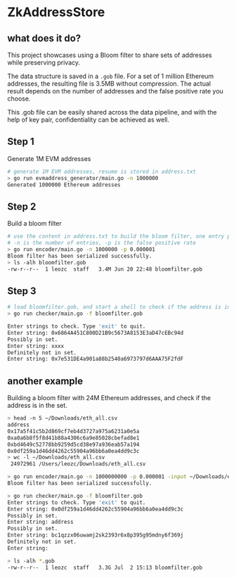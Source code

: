 # ZkAddressStore

## what does it do?
This project showcases using a Bloom filter to share sets of addresses while preserving privacy.

The data structure is saved in a `.gob` file. For a set of 1 million Ethereum addresses, the resulting file is 3.5MB without compression. The actual result depends on the number of addresses and the false positive rate you choose.

This .gob file can be easily shared across the data pipeline, and with the help of key pair, confidentiality can be achieved as well.

## Step 1

Generate 1M EVM addresses

```bash
# generate 1M EVM addresses, resume is stored in address.txt
> go run evmaddress_generator/main.go -n 1000000
Generated 1000000 Ethereum addresses
```

## Step 2

Build a bloom filter

```bash
# use the content in address.txt to build the bloom filter, one entry per line, and the result is stored in a .gob file. 
# -n is the number of entries, -p is the false positive rate
> go run encoder/main.go -n 1000000 -p 0.000001
Bloom filter has been serialized successfully.
> ls -alh bloomfilter.gob
-rw-r--r--  1 leozc  staff   3.4M Jun 20 22:48 bloomfilter.gob
```

## Step 3

```bash
# load bloomfilter.gob, and start a shell to check if the address is in the bloom filter
> go run checker/main.go -f bloomfilter.gob

Enter strings to check. Type 'exit' to quit.
Enter string: 0x6864A451C800D21B9c5673A8153E3aD47cEBc94d
Possibly in set.
Enter string: xxxx
Definitely not in set.
Enter string: 0x7e531DE4a901a88b2540a6973797d6AAA75F2fdF
```

## another example
Building a bloom filter with 24M Ethereum addresses, and check if the address is in the set.

```bash
> head -n 5 ~/Downloads/eth_all.csv
address
0x17a5f41c5b2d869cf7eb4d3727a975a6231a0e5a
0xa0a6b8f5f8d41b88a4306c6a9e85028cbefad8e1
0xbd4649c52778bb9259d5cd38e97a936eab57a194
0x0df259a1d46dd4262c55904a96bb6a0ea4dd9c3c
> wc -l ~/Downloads/eth_all.csv
 24972961 /Users/leozc/Downloads/eth_all.csv

> go run encoder/main.go -n 1000000000 -p 0.000001 -input ~/Downloads/eth_all.csv # took 20 seconds
Bloom filter has been serialized successfully.

> go run checker/main.go -f bloomfilter.gob
Enter strings to check. Type 'exit' to quit.
Enter string: 0x0df259a1d46dd4262c55904a96bb6a0ea4dd9c3c
Possibly in set.
Enter string: address
Possibly in set.
Enter string: bc1qzzx06uwamj2sk2393r6x8p395g95mdny6f369j
Definitely not in set.
Enter string:

> ls -alh *.gob
-rw-r--r--  1 leozc  staff   3.3G Jul  2 15:13 bloomfilter.gob

```
